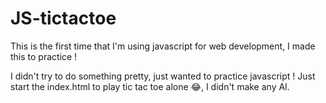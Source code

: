 # JS-tictactoe
This is the first time that I'm using javascript for web development, I made this to practice !

I didn't try to do something pretty, just wanted to practice javascript !
Just start the index.html to play tic tac toe alone 😂, I didn't make any AI.
